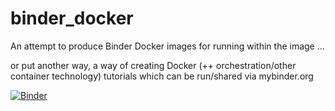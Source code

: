 # binder_docker
An attempt to produce Binder Docker images for running within the image ...

or put another way, a way of creating Docker (++ orchestration/other container technology) tutorials which can be run/shared via mybinder.org

[![Binder](http://mybinder.org/badge.svg)](http://mybinder.org/repo/mjbright/binder_docker)

